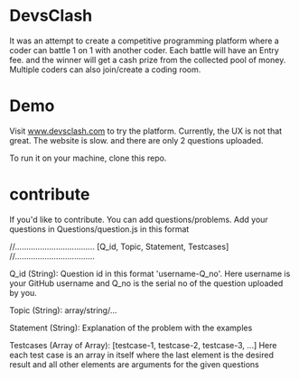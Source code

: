 # DevsClash
It was an attempt to create a competitive programming platform where a  coder can battle 1 on 1 with another coder. Each battle will have an Entry fee. and the winner will get a cash prize from the collected pool of money.
Multiple coders can also join/create a coding room.

# Demo
Visit www.devsclash.com to try the platform.
Currently, the UX is not that great. The website is slow. and there are only 2 questions uploaded.

To run it on your machine, clone this repo. 

# contribute
If you'd like to contribute. You can add questions/problems.
Add your questions in Questions/question.js in this format

//...................................
[Q_id, Topic, Statement, Testcases]
//...................................

Q_id (String): Question id in this format 'username-Q_no'. Here username is your GitHub username and Q_no is the serial no of the question uploaded by you. 

Topic (String): array/string/...

Statement (String): Explanation of the problem with the examples

Testcases (Array of Array): [testcase-1, testcase-2, testcase-3, ...] Here each test case is an array in itself where the last element is the desired result and all other elements are arguments for the given questions


